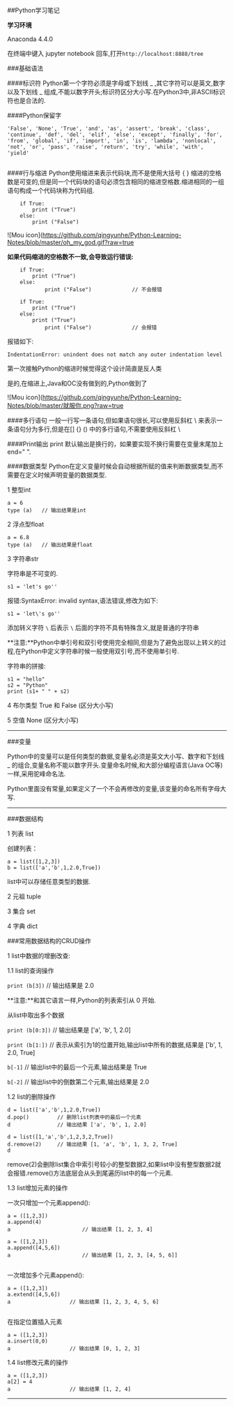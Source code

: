 ##Python学习笔记

**学习环境**

Anaconda 4.4.0

在终端中键入 jupyter notebook 回车,打开`http://localhost:8888/tree`

###基础语法

####标识符
Python第一个字符必须是字母或下划线 _ ,其它字符可以是英文,数字以及下划线 _ 组成,不能以数字开头;标识符区分大小写.在Python3中,非ASCII标识符也是合法的.

####Python保留字

```
'False', 'None', 'True', 'and', 'as', 'assert', 'break', 'class', 'continue', 'def', 'del', 'elif', 'else', 'except', 'finally', 'for', 'from', 'global', 'if', 'import', 'in', 'is', 'lambda', 'nonlocal', 'not', 'or', 'pass', 'raise', 'return', 'try', 'while', 'with', 'yield'
	
```
####行与缩进
Python使用缩进来表示代码块,而不是使用大括号 { } 缩进的空格数是可变的,但是同一个代码块的语句必须包含相同的缩进空格数.缩进相同的一组语句构成一个代码块称为代码组.

```
	if True:
		print ("True")
	else:
		print ("False")

```

![Mou icon](https://github.com/qingyunhe/Python-Learning-Notes/blob/master/oh_my_god.gif?raw=true

**如果代码缩进的空格数不一致,会导致运行错误:**

```
	if True:
		print ("True")
	else:
			print ("False")	 			// 不会报错

```

```
	if True:
		print ("True")
	else:
		print ("True")
			print ("False")	 			// 会报错

```

报错如下:

`IndentationError: unindent does not match any outer indentation level`

第一次接触Python的缩进时候觉得这个设计简直是反人类

是的,在缩进上,Java和OC没有做到的,Python做到了

![Mou icon](https://github.com/qingyunhe/Python-Learning-Notes/blob/master/就服你.png?raw=true

####多行语句
一般一行写一条语句,但如果语句很长,可以使用反斜杠 \ 来表示一条语句分为多行,但是在[]  {} () 中的多行语句,不需要使用反斜杠 \ 

####Print输出
print 默认输出是换行的，如果要实现不换行需要在变量末尾加上 end=" ".

####数据类型
Python在定义变量时候会自动根据所赋的值来判断数据类型,而不需要在定义时候声明变量的数据类型.

1 整型int

```
a = 6
type (a)   // 输出结果是int

```

2 浮点型float

```
a = 6.8
type (a)   // 输出结果是float

```

3 字符串str

字符串是不可变的.

`s1 = 'let's go''`

报错:SyntaxError: invalid syntax,语法错误,修改为如下:

`s1 = 'let\'s go''`

添加转义字符 `\` 后表示 `\` 后面的字符不具有特殊含义,就是普通的字符串

**注意:**Python中单引号和双引号使用完全相同,但是为了避免出现以上转义的过程,在Python中定义字符串时候一般使用双引号,而不使用单引号.

字符串的拼接:

```
s1 = "hello"
s2 = "Python"
print (s1+ " " + s2)   

```

4 布尔类型 True 和 False (区分大小写)

5 空值 None (区分大小写)

---

###变量

Python中的变量可以是任何类型的数据,变量名必须是英文大小写、数字和下划线 _ 的组合,变量名称不能以数字开头.变量命名时候,和大部分编程语言(Java OC等)一样,采用驼峰命名法.

Python里面没有常量,如果定义了一个不会再修改的变量,该变量的命名所有字母大写.

---

###数据结构

1 列表 list

创建列表：

```
a = list([1,2,3])
b = list(['a','b',1,2.0,True])

```
list中可以存储任意类型的数据.

2 元祖 tuple


3 集合 set

4 字典 dict
###常用数据结构的CRUD操作1 list中数据的增删改查:

1.1 list的查询操作

`print (b[3])` // 输出结果是 2.0

**注意:**和其它语言一样,Python的列表索引从 0 开始.

从list中取出多个数据

`print (b[0:3])` // 输出结果是 ['a', 'b', 1, 2.0]

`print (b[1:])` // 表示从索引为1的位置开始,输出list中所有的数据,结果是 ['b', 1, 2.0, True]

`b[-1]` // 输出list中的最后一个元素,输出结果是 True

`b[-2]` // 输出list中的倒数第二个元素,输出结果是 2.0

1.2 list的删除操作

```
d = list(['a','b',1,2.0,True])
d.pop()			// 删除list列表中的最后一个元素
d				// 输出结果 ['a', 'b', 1, 2.0]

```

```
d = list([1,'a','b',1,2,3,2,True])
d.remove(2)		// 输出结果 [1, 'a', 'b', 1, 3, 2, True]
d

```
remove(2)会删除list集合中索引号较小的整型数据2,如果list中没有整型数据2就会报错.remove()方法底层会从头到尾遍历list中的每一个元素.

1.3 list增加元素的操作

一次只增加一个元素append():

```
a = ([1,2,3])
a.append(4)
a						// 输出结果 [1, 2, 3, 4]

```

```
a = ([1,2,3])
a.append([4,5,6])
a						// 输出结果 [1, 2, 3, [4, 5, 6]]


```
一次增加多个元素append():

```
a = ([1,2,3])
a.extend([4,5,6]) 	
a					// 输出结果 [1, 2, 3, 4, 5, 6]
	
```
在指定位置插入元素

```
a = ([1,2,3])
a.insert(0,0)
a					// 输出结果 [0, 1, 2, 3]

```

1.4 list修改元素的操作

```
a = ([1,2,3])
a[2] = 4
a					// 输出结果 [1, 2, 4]

```

---








